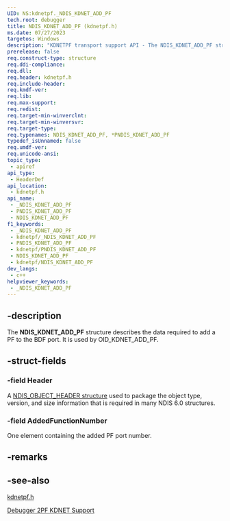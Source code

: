 ```yaml
---
UID: NS:kdnetpf._NDIS_KDNET_ADD_PF
tech.root: debugger
title: NDIS_KDNET_ADD_PF (kdnetpf.h)
ms.date: 07/27/2023
targetos: Windows
description: "KDNETPF transport support API - The NDIS_KDNET_ADD_PF structure describes the data required to add a PF to the BDF port." 
prerelease: false
req.construct-type: structure
req.ddi-compliance: 
req.dll: 
req.header: kdnetpf.h
req.include-header: 
req.kmdf-ver: 
req.lib: 
req.max-support: 
req.redist: 
req.target-min-winverclnt: 
req.target-min-winversvr: 
req.target-type: 
req.typenames: NDIS_KDNET_ADD_PF, *PNDIS_KDNET_ADD_PF
typedef_isUnnamed: false
req.umdf-ver: 
req.unicode-ansi: 
topic_type:
 - apiref
api_type:
 - HeaderDef
api_location:
 - kdnetpf.h
api_name:
 - _NDIS_KDNET_ADD_PF
 - PNDIS_KDNET_ADD_PF
 - NDIS_KDNET_ADD_PF
f1_keywords:
 - _NDIS_KDNET_ADD_PF
 - kdnetpf/_NDIS_KDNET_ADD_PF
 - PNDIS_KDNET_ADD_PF
 - kdnetpf/PNDIS_KDNET_ADD_PF
 - NDIS_KDNET_ADD_PF
 - kdnetpf/NDIS_KDNET_ADD_PF
dev_langs:
 - c++
helpviewer_keywords:
 - _NDIS_KDNET_ADD_PF
---
```


## -description

The **NDIS_KDNET_ADD_PF** structure describes the data required to add a PF to the BDF port. It is used by OID_KDNET_ADD_PF.

## -struct-fields

### -field Header

A [NDIS_OBJECT_HEADER structure](/windows-hardware/drivers/ddi/objectheader/ns-objectheader-ndis_object_header) used to package the object type, version, and size information that is required in many NDIS 6.0 structures.

### -field AddedFunctionNumber

One element containing the added PF port number.

## -remarks

## -see-also

[kdnetpf.h](index.md)

[Debugger 2PF KDNET Support](/windows-hardware/drivers/network/debugger-2pf-kdnet-support)
